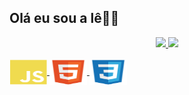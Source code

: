 ##  Olá eu sou a lê👋🏻
<div align="center">
  <a href="https://github.com/letdamiao">
  <img height="160em" src="https://github-readme-stats.vercel.app/api?username=letdamiao&show_icons=true&theme=dracula&include_all_commits=true&count_private=true"/>
  <img height="100em" src="https://github-readme-stats.vercel.app/api/top-langs/?username=letdamiao&layout=compact&langs_count=7&theme=dracula"/>
</div>
  
</div> 
  <div style="display: inline_block"><br>
  <img align="center" alt="Rafa-Js" height="40" width="60" src="https://raw.githubusercontent.com/devicons/devicon/master/icons/javascript/javascript-plain.svg">
  <img align="center" alt="Rafa-HTML" height="40" width="60" src="https://raw.githubusercontent.com/devicons/devicon/master/icons/html5/html5-original.svg">
  <img align="center" alt="Rafa-CSS" height="40" width="60" src="https://raw.githubusercontent.com/devicons/devicon/master/icons/css3/css3-original.svg">
</div>
